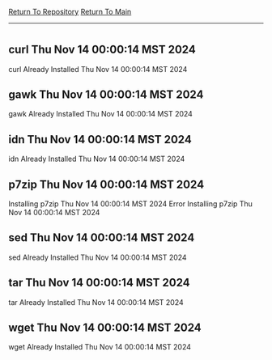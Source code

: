 [Return To Repository](https://github.com/DigitalWarrior/piholeparser/)
[Return To Main](https://github.com/DigitalWarrior/piholeparser/blob/master/RecentRunLogs/Mainlog.md)
____________________________________
# 
## curl Thu Nov 14 00:00:14 MST 2024
curl Already Installed Thu Nov 14 00:00:14 MST 2024
## gawk Thu Nov 14 00:00:14 MST 2024
gawk Already Installed Thu Nov 14 00:00:14 MST 2024
## idn Thu Nov 14 00:00:14 MST 2024
idn Already Installed Thu Nov 14 00:00:14 MST 2024
## p7zip Thu Nov 14 00:00:14 MST 2024
Installing p7zip Thu Nov 14 00:00:14 MST 2024
Error Installing p7zip Thu Nov 14 00:00:14 MST 2024
## sed Thu Nov 14 00:00:14 MST 2024
sed Already Installed Thu Nov 14 00:00:14 MST 2024
## tar Thu Nov 14 00:00:14 MST 2024
tar Already Installed Thu Nov 14 00:00:14 MST 2024
## wget Thu Nov 14 00:00:14 MST 2024
wget Already Installed Thu Nov 14 00:00:14 MST 2024
